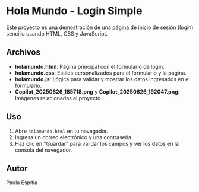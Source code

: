 # Hola Mundo - Login Simple

Este proyecto es una demostración de una página de inicio de sesión (login) sencilla usando HTML, CSS y JavaScript.

## Archivos

- **holamundo.html**: Página principal con el formulario de login.
- **holamundo.css**: Estilos personalizados para el formulario y la página.
- **holamundo.js**: Lógica para validar y mostrar los datos ingresados en el formulario.
- **Copilot_20250626_185718.png** y **Copilot_20250626_192047.png**: Imágenes relacionadas al proyecto.

## Uso

1. Abre `holamundo.html` en tu navegador.
2. Ingresa un correo electrónico y una contraseña.
3. Haz clic en "Guardar" para validar los campos y ver los datos en la consola del navegador.

## Autor

Paula Espitia